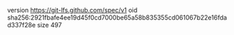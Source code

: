 version https://git-lfs.github.com/spec/v1
oid sha256:2921fbafe4ee19d45f0cd7000be65a58b835355cd061067b22e16fdad337f28e
size 497
